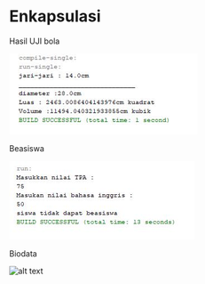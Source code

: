 # Enkapsulasi
Hasil UJI bola

![alt text](https://github.com/rizkyferdian04/Enkapsulasi/blob/master/ujibola.JPG)

Beasiswa

![alt text](https://github.com/rizkyferdian04/Enkapsulasi/blob/master/Beasiswa.JPG)

Biodata

![alt text](https://github.com/rizkyferdian04/Enkapsulasi/blob/master/Biodata.JPG)

